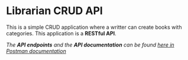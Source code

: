 # Librarian CRUD API

This is a simple CRUD application where a writter can create books with categories. This application is a **RESTful API**.

<em> The **API endpoints** and the **API documentation** can be found [here in Postman documentation](https://documenter.getpostman.com/view/24792295/2s8Z6vZuqH) </em> 